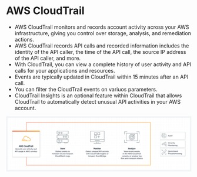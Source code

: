 # AWS CloudTrail

- AWS CloudTrail monitors and records account activity across your AWS infrastructure, giving you control over storage, analysis, and remediation actions.
- AWS CloudTrail records API calls and recorded information includes the identity of the API caller, the time of the API call, the source IP address of the API caller, and more.
- With CloudTrail, you can view a complete history of user activity and API calls for your applications and resources.
- Events are typically updated in CloudTrail within 15 minutes after an API call.
- You can filter the CloudTrail events on variuos parameters.
- CloudTrail Insights is an optional feature within CloudTrail that allows CloudTrail to automatically detect unusual API activities in your AWS account.

![CloudTrail](../Images/Cloudtrail.png)
